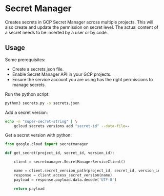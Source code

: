 # Secret Manager

Creates secrets in GCP Secret Manager across multiple projects.
This will also create and update the permission on secret level.
The actual content of a secret needs to be inserted by a user or by code.

## Usage

Some prerequisites:
* Create a secrets.json file.
* Enable Secret Manager API in your GCP projects.
* Ensure the service account you are using has the right permissions to manage secrets.

Run the python script:
```bash
python3 secrets.py -s secrets.json
```

Add a secret version:
```bash
echo -n "super-secret-string" | \
    gcloud secrets versions add "secret-id" --data-file=-
```

Get a secret version with python:
```python
from google.cloud import secretmanager

def get_secret(project_id, secret_id, version_id):

    client = secretmanager.SecretManagerServiceClient()

    name = client.secret_version_path(project_id, secret_id, version_id)
    response = client.access_secret_version(name)
    payload = response.payload.data.decode('UTF-8')

    return payload
```

